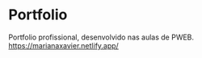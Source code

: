 # Portfolio
Portfolio profissional, desenvolvido nas aulas de PWEB.
https://marianaxavier.netlify.app/
